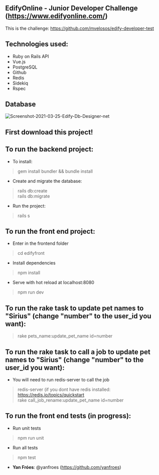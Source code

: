 ## EdifyOnline - Junior Developer Challenge (https://www.edifyonline.com/)

This is the challenge: https://github.com/mvelosos/edify-developer-test
 
## Technologies used:
* Ruby on Rails API
* Vue.js
* PostgreSQL
* Github
* Redis
* Sidekiq
* Rspec

## Database
<img src="https://i.ibb.co/0GdtQF4/Screenshot-2021-03-25-Edify-Db-Designer-net.png" alt="Screenshot-2021-03-25-Edify-Db-Designer-net" border="0">

## First download this project!

## To run the backend project:
* To install:
> gem install bundler && bundle install
* Create and migrate the database:
> rails db:create <br>
> rails db:migrate
* Run the project:
> rails s

## To run the front end project:
* Enter in the frontend folder
> cd edifyfront
* Install dependencies
> npm install
* Serve with hot reload at localhost:8080
> npm run dev

## To run the rake task to update pet names to "Sirius" (change "number" to the user_id you want):
> rake pets_name:update_pet_name id=number

## To run the rake task to call a job to update pet names to "Sirius" (change "number" to the user_id you want):
* You will need to run redis-server to call the job
> redis-server (if you dont have redis installed: https://redis.io/topics/quickstart<br>
> rake call_job_rename:update_pet_name id=number<br>

## To run the front end tests (in progress):
* Run unit tests
> npm run unit
* Run all tests
> npm test

* **Yan Fróes**: @yanfroes (https://github.com/yanfroes)
